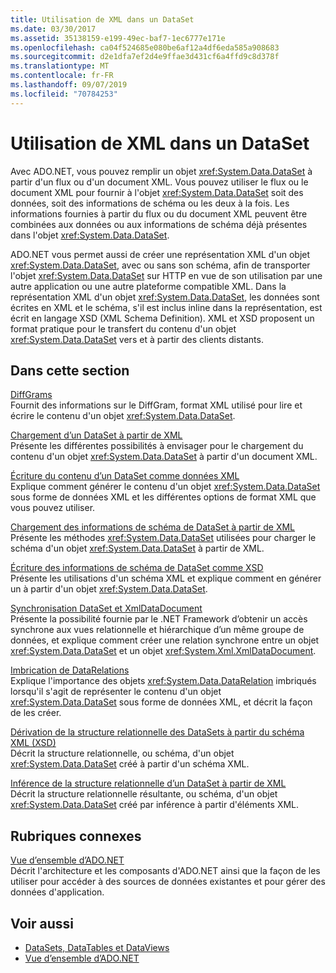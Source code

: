 ```yaml
---
title: Utilisation de XML dans un DataSet
ms.date: 03/30/2017
ms.assetid: 35138159-e199-49ec-baf7-1ec6777e171e
ms.openlocfilehash: ca04f524685e080be6af12a4df6eda585a908683
ms.sourcegitcommit: d2e1dfa7ef2d4e9ffae3d431cf6a4ffd9c8d378f
ms.translationtype: MT
ms.contentlocale: fr-FR
ms.lasthandoff: 09/07/2019
ms.locfileid: "70784253"
---
```

# <a name="using-xml-in-a-dataset"></a>Utilisation de XML dans un DataSet
Avec ADO.NET, vous pouvez remplir un objet <xref:System.Data.DataSet> à partir d'un flux ou d'un document XML. Vous pouvez utiliser le flux ou le document XML pour fournir à l'objet <xref:System.Data.DataSet> soit des données, soit des informations de schéma ou les deux à la fois. Les informations fournies à partir du flux ou du document XML peuvent être combinées aux données ou aux informations de schéma déjà présentes dans l'objet <xref:System.Data.DataSet>.  
  
 ADO.NET vous permet aussi de créer une représentation XML d'un objet <xref:System.Data.DataSet>, avec ou sans son schéma, afin de transporter l'objet <xref:System.Data.DataSet> sur HTTP en vue de son utilisation par une autre application ou une autre plateforme compatible XML. Dans la représentation XML d'un objet <xref:System.Data.DataSet>, les données sont écrites en XML et le schéma, s'il est inclus inline dans la représentation, est écrit en langage XSD (XML Schema Definition). XML et XSD proposent un format pratique pour le transfert du contenu d'un objet <xref:System.Data.DataSet> vers et à partir des clients distants.  
  
## <a name="in-this-section"></a>Dans cette section  
 [DiffGrams](diffgrams.md)  
 Fournit des informations sur le DiffGram, format XML utilisé pour lire et écrire le contenu d'un objet <xref:System.Data.DataSet>.  
  
 [Chargement d’un DataSet à partir de XML](loading-a-dataset-from-xml.md)  
 Présente les différentes possibilités à envisager pour le chargement du contenu d'un objet <xref:System.Data.DataSet> à partir d'un document XML.  
  
 [Écriture du contenu d’un DataSet comme données XML](writing-dataset-contents-as-xml-data.md)  
 Explique comment générer le contenu d'un objet <xref:System.Data.DataSet> sous forme de données XML et les différentes options de format XML que vous pouvez utiliser.  
  
 [Chargement des informations de schéma de DataSet à partir de XML](loading-dataset-schema-information-from-xml.md)  
 Présente les méthodes <xref:System.Data.DataSet> utilisées pour charger le schéma d'un objet <xref:System.Data.DataSet> à partir de XML.  
  
 [Écriture des informations de schéma de DataSet comme XSD](writing-dataset-schema-information-as-xsd.md)  
 Présente les utilisations d'un schéma XML et explique comment en générer un à partir d'un objet <xref:System.Data.DataSet>.  
  
 [Synchronisation DataSet et XmlDataDocument](dataset-and-xmldatadocument-synchronization.md)  
 Présente la possibilité fournie par le .NET Framework d’obtenir un accès synchrone aux vues relationnelle et hiérarchique d’un même groupe de données, et explique comment créer une relation synchrone entre un objet <xref:System.Data.DataSet> et un objet <xref:System.Xml.XmlDataDocument>.  
  
 [Imbrication de DataRelations](nesting-datarelations.md)  
 Explique l'importance des objets <xref:System.Data.DataRelation> imbriqués lorsqu'il s'agit de représenter le contenu d'un objet <xref:System.Data.DataSet> sous forme de données XML, et décrit la façon de les créer.  
  
 [Dérivation de la structure relationnelle des DataSets à partir du schéma XML (XSD)](deriving-dataset-relational-structure-from-xml-schema-xsd.md)  
 Décrit la structure relationnelle, ou schéma, d'un objet <xref:System.Data.DataSet> créé à partir d'un schéma XML.  
  
 [Inférence de la structure relationnelle d’un DataSet à partir de XML](inferring-dataset-relational-structure-from-xml.md)  
 Décrit la structure relationnelle résultante, ou schéma, d'un objet <xref:System.Data.DataSet> créé par inférence à partir d'éléments XML.  
  
## <a name="related-sections"></a>Rubriques connexes  
 [Vue d’ensemble d’ADO.NET](../ado-net-overview.md)  
 Décrit l'architecture et les composants d'ADO.NET ainsi que la façon de les utiliser pour accéder à des sources de données existantes et pour gérer des données d'application.  
  
## <a name="see-also"></a>Voir aussi

- [DataSets, DataTables et DataViews](index.md)
- [Vue d’ensemble d’ADO.NET](../ado-net-overview.md)
